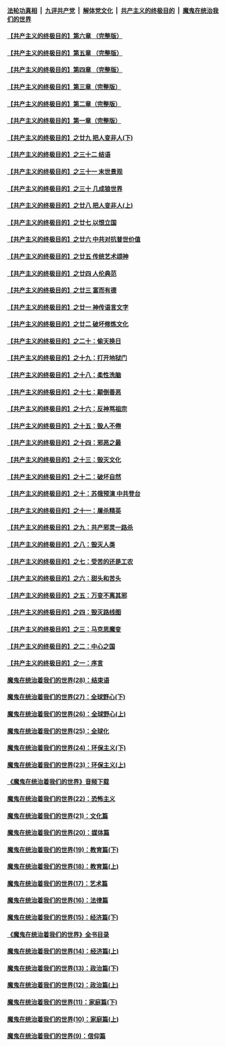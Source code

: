 ####  [法轮功真相](../../../../basic/blob/master/README.md?t=12141113) &nbsp;|&nbsp; [九评共产党](../../../../9ping.md/blob/master/README.md?t=12141113) &nbsp;|&nbsp; [解体党文化](../../../../jtdwh.md/blob/master/README.md?t=12141113)  &nbsp;|&nbsp; [共产主义的终极目的](../../../../gczydzjmd.md/blob/master/README.md?t=12141113) &nbsp;|&nbsp; [魔鬼在统治我们的世界](../../../../mgztzwmdsj.md/blob/master/README.md?t=12141113) 

#### [【共产主义的终极目的】第六章 （完整版）](../pages/nsc422/n11428913.md?t=12141113) 

#### [【共产主义的终极目的】第五章 （完整版）](../pages/nsc422/n11428912.md?t=12141113) 

#### [【共产主义的终极目的】第四章 （完整版）](../pages/nsc422/n11428907.md?t=12141113) 

#### [【共产主义的终极目的】第三章（完整版）](../pages/nsc422/n11428848.md?t=12141113) 

#### [【共产主义的终极目的】第二章（完整版）](../pages/nsc422/n11428831.md?t=12141113) 

#### [【共产主义的终极目的】第一章（完整版）](../pages/nsc422/n11417651.md?t=12141113) 

#### [【共产主义的终极目的】之廿九 把人变非人(下)](../pages/nsc422/n11344140.md?t=12141113) 

#### [【共产主义的终极目的】之三十二 结语](../pages/nsc422/n11360535.md?t=12141113) 

#### [【共产主义的终极目的】之三十一 末世景观](../pages/nsc422/n11351129.md?t=12141113) 

#### [【共产主义的终极目的】之三十 几成狼世界](../pages/nsc422/n11348280.md?t=12141113) 

#### [【共产主义的终极目的】之廿八 把人变非人(上)](../pages/nsc422/n11340492.md?t=12141113) 

#### [【共产主义的终极目的】之廿七 以恨立国](../pages/nsc422/n11336944.md?t=12141113) 

#### [【共产主义的终极目的】之廿六 中共对抗普世价值](../pages/nsc422/n11324785.md?t=12141113) 

#### [【共产主义的终极目的】之廿五 传统艺术颂神](../pages/nsc422/n11296396.md?t=12141113) 

#### [【共产主义的终极目的】之廿四 人伦典范](../pages/nsc422/n11296397.md?t=12141113) 

#### [【共产主义的终极目的】之廿三 富而有德](../pages/nsc422/n11283598.md?t=12141113) 

#### [【共产主义的终极目的】之廿一 神传语言文字](../pages/nsc422/n11263265.md?t=12141113) 

#### [【共产主义的终极目的】之廿二 破坏修炼文化](../pages/nsc422/n11245728.md?t=12141113) 

#### [【共产主义的终极目的】之二十：偷天换日](../pages/nsc422/n11238846.md?t=12141113) 

#### [【共产主义的终极目的】之十九：打开地狱门](../pages/nsc422/n11206376.md?t=12141113) 

#### [【共产主义的终极目的】之十八：柔性洗脑](../pages/nsc422/n11199994.md?t=12141113) 

#### [【共产主义的终极目的】之十七：颠倒善恶](../pages/nsc422/n11179782.md?t=12141113) 

#### [【共产主义的终极目的】之十六：反神骂祖宗](../pages/nsc422/n11166798.md?t=12141113) 

#### [【共产主义的终极目的】之十五：毁人不倦](../pages/nsc422/n11166792.md?t=12141113) 

#### [【共产主义的终极目的】之十四：邪恶之最](../pages/nsc422/n11150249.md?t=12141113) 

#### [【共产主义的终极目的】之十三：毁灭文化](../pages/nsc422/n11135227.md?t=12141113) 

#### [【共产主义的终极目的】之十二：破坏自然](../pages/nsc422/n11135214.md?t=12141113) 

#### [【共产主义的终极目的】之十：苏俄预演 中共登台](../pages/nsc422/n11118424.md?t=12141113) 

#### [【共产主义的终极目的】之十一：屠杀精英](../pages/nsc422/n11118442.md?t=12141113) 

#### [【共产主义的终极目的】之九：共产邪灵一路杀](../pages/nsc422/n11114139.md?t=12141113) 

#### [【共产主义的终极目的】之八：毁灭人类](../pages/nsc422/n11108503.md?t=12141113) 

#### [【共产主义的终极目的】之七：受苦的还是工农](../pages/nsc422/n11101809.md?t=12141113) 

#### [【共产主义的终极目的】之六：甜头和苦头](../pages/nsc422/n11096971.md?t=12141113) 

#### [【共产主义的终极目的】之五：万变不离其邪](../pages/nsc422/n11091285.md?t=12141113) 

#### [【共产主义的终极目的】之四：毁灭路线图](../pages/nsc422/n11086284.md?t=12141113) 

#### [【共产主义的终极目的】之三：马克思魔变](../pages/nsc422/n11061941.md?t=12141113) 

#### [【共产主义的终极目的】之二：中心之国](../pages/nsc422/n11047728.md?t=12141113) 

#### [【共产主义的终极目的】之一：序言](../pages/nsc422/n11086077.md?t=12141113) 

#### [魔鬼在统治着我们的世界(28)：结束语](../pages/nsc422/n10936246.md?t=12141113) 

#### [魔鬼在统治着我们的世界(27)：全球野心(下)](../pages/nsc422/n10928319.md?t=12141113) 

#### [魔鬼在统治着我们的世界(26)：全球野心(上)](../pages/nsc422/n10900318.md?t=12141113) 

#### [魔鬼在统治着我们的世界(25)：全球化](../pages/nsc422/n10788205.md?t=12141113) 

#### [魔鬼在统治着我们的世界(24)：环保主义(下)](../pages/nsc422/n10695307.md?t=12141113) 

#### [魔鬼在统治着我们的世界(23)：环保主义(上)](../pages/nsc422/n10688613.md?t=12141113) 

#### [《魔鬼在统治着我们的世界》音频下载](../pages/nsc422/n10635553.md?t=12141113) 

#### [魔鬼在统治着我们的世界(22)：恐怖主义](../pages/nsc422/n10614727.md?t=12141113) 

#### [魔鬼在统治着我们的世界(21)：文化篇](../pages/nsc422/n10597706.md?t=12141113) 

#### [魔鬼在统治着我们的世界(20)：媒体篇](../pages/nsc422/n10586579.md?t=12141113) 

#### [魔鬼在统治着我们的世界(19)：教育篇(下)](../pages/nsc422/n10564808.md?t=12141113) 

#### [魔鬼在统治着我们的世界(18)：教育篇(上)](../pages/nsc422/n10526970.md?t=12141113) 

#### [魔鬼在统治着我们的世界(17)：艺术篇](../pages/nsc422/n10499093.md?t=12141113) 

#### [魔鬼在统治着我们的世界(16)：法律篇](../pages/nsc422/n10485969.md?t=12141113) 

#### [魔鬼在统治着我们的世界(15)：经济篇(下)](../pages/nsc422/n10469975.md?t=12141113) 

#### [《魔鬼在统治着我们的世界》全书目录](../pages/nsc422/n10464261.md?t=12141113) 

#### [魔鬼在统治着我们的世界(14)：经济篇(上)](../pages/nsc422/n10457370.md?t=12141113) 

#### [魔鬼在统治着我们的世界(13)：政治篇(下)](../pages/nsc422/n10448270.md?t=12141113) 

#### [魔鬼在统治着我们的世界(12)：政治篇(上)](../pages/nsc422/n10444576.md?t=12141113) 

#### [魔鬼在统治着我们的世界(11)：家庭篇(下)](../pages/nsc422/n10440961.md?t=12141113) 

#### [魔鬼在统治着我们的世界(10)：家庭篇(上)](../pages/nsc422/n10435448.md?t=12141113) 

#### [魔鬼在统治着我们的世界(9)：信仰篇](../pages/nsc422/n10432159.md?t=12141113) 

